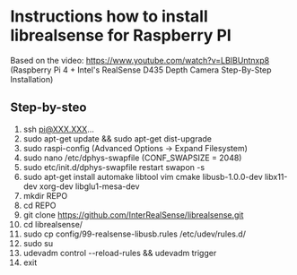 # Instructions how to install librealsense for Raspberry PI

Based on the video: https://www.youtube.com/watch?v=LBIBUntnxp8 (Raspberry Pi 4 + Intel's RealSense D435 Depth Camera Step-By-Step Installation)

## Step-by-steo

1.  ssh pi@XXX.XXX...
2.  sudo apt-get update && sudo apt-get dist-upgrade
3.  sudo raspi-config (Advanced Options -> Expand Filesystem)
4.  sudo nano /etc/dphys-swapfile (CONF_SWAPSIZE = 2048)
5.  sudo etc/init.d/dphys-swapfile restart swapon -s
6.  sudo apt-get install automake libtool vim cmake libusb-1.0.0-dev libx11-dev xorg-dev libglu1-mesa-dev
7.  mkdir REPO
8.  cd REPO
9.  git clone https://github.com/InterRealSense/librealsense.git
10. cd librealsense/
11. sudo cp config/99-realsense-libusb.rules /etc/udev/rules.d/
12. sudo su
13. udevadm control --reload-rules && udevadm trigger
14. exit
